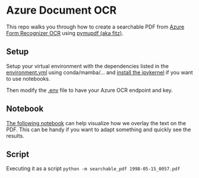 # Azure Document OCR
This repo walks you through how to create a searchable PDF from [Azure Form Recognizer OCR](https://learn.microsoft.com/en-us/azure/ai-services/computer-vision/overview-ocr) using [pymupdf (aka fitz)](https://pymupdf.readthedocs.io/en/latest/index.html).

## Setup
Setup your virtual environment with the dependencies listed in the [environment.yml](environment.yml) using conda/mamba/... and [install the ipykernel](https://ipython.readthedocs.io/en/stable/install/kernel_install.html) if you want to use notebooks.

Then modify the [.env](.env) file to have your Azure OCR endpoint and key.

## Notebook
[The following notebook](searchable_pdf.ipynb) can help visualize how we overlay the text on the PDF. This can be handy if you want to adapt something and quickly see the results.

## Script
Executing it as a script `python -m searchable_pdf 1998-05-15_0057.pdf`